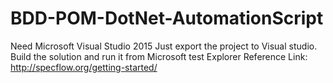 # BDD-POM-DotNet-AutomationScript
Need Microsoft Visual Studio 2015
Just export the project to Visual studio.
Build the solution and run it from Microsoft test Explorer
Reference Link: http://specflow.org/getting-started/
